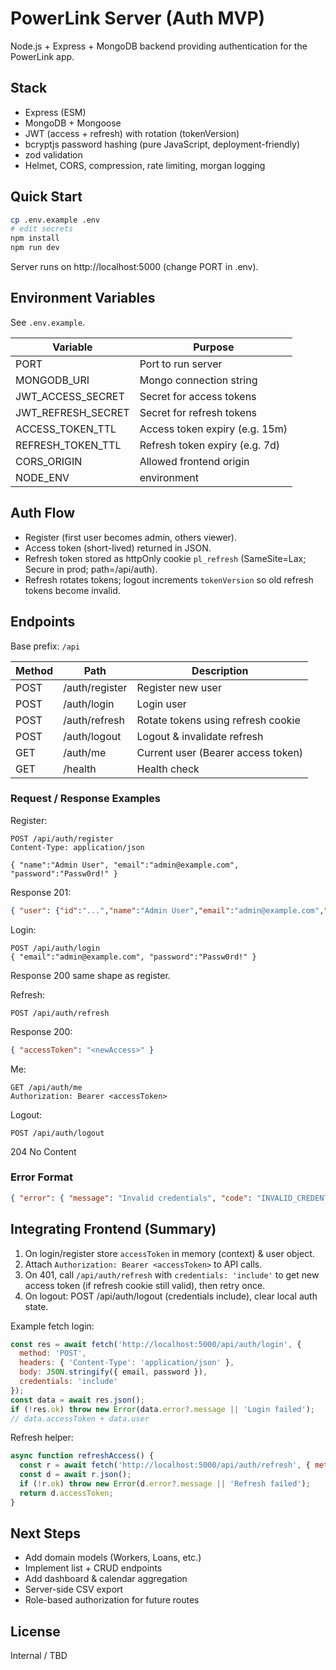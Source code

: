 # PowerLink Server (Auth MVP)

Node.js + Express + MongoDB backend providing authentication for the PowerLink app.

## Stack
- Express (ESM)
- MongoDB + Mongoose
- JWT (access + refresh) with rotation (tokenVersion)
- bcryptjs password hashing (pure JavaScript, deployment-friendly)
- zod validation
- Helmet, CORS, compression, rate limiting, morgan logging

## Quick Start
```bash
cp .env.example .env
# edit secrets
npm install
npm run dev
```
Server runs on http://localhost:5000 (change PORT in .env).

## Environment Variables
See `.env.example`.

| Variable | Purpose |
|----------|---------|
| PORT | Port to run server |
| MONGODB_URI | Mongo connection string |
| JWT_ACCESS_SECRET | Secret for access tokens |
| JWT_REFRESH_SECRET | Secret for refresh tokens |
| ACCESS_TOKEN_TTL | Access token expiry (e.g. 15m) |
| REFRESH_TOKEN_TTL | Refresh token expiry (e.g. 7d) |
| CORS_ORIGIN | Allowed frontend origin |
| NODE_ENV | environment |

## Auth Flow
- Register (first user becomes admin, others viewer).
- Access token (short-lived) returned in JSON.
- Refresh token stored as httpOnly cookie `pl_refresh` (SameSite=Lax; Secure in prod; path=/api/auth).
- Refresh rotates tokens; logout increments `tokenVersion` so old refresh tokens become invalid.

## Endpoints
Base prefix: `/api`

| Method | Path | Description |
|--------|------|-------------|
| POST | /auth/register | Register new user |
| POST | /auth/login | Login user |
| POST | /auth/refresh | Rotate tokens using refresh cookie |
| POST | /auth/logout | Logout & invalidate refresh |
| GET | /auth/me | Current user (Bearer access token) |
| GET | /health | Health check |

### Request / Response Examples

Register:
```http
POST /api/auth/register
Content-Type: application/json

{ "name":"Admin User", "email":"admin@example.com", "password":"Passw0rd!" }
```
Response 201:
```json
{ "user": {"id":"...","name":"Admin User","email":"admin@example.com","role":"admin","createdAt":"..."}, "accessToken": "<jwt>" }
```

Login:
```http
POST /api/auth/login
{ "email":"admin@example.com", "password":"Passw0rd!" }
```
Response 200 same shape as register.

Refresh:
```http
POST /api/auth/refresh
```
Response 200:
```json
{ "accessToken": "<newAccess>" }
```

Me:
```http
GET /api/auth/me
Authorization: Bearer <accessToken>
```

Logout:
```http
POST /api/auth/logout
```
204 No Content

### Error Format
```json
{ "error": { "message": "Invalid credentials", "code": "INVALID_CREDENTIALS" } }
```

## Integrating Frontend (Summary)
1. On login/register store `accessToken` in memory (context) & user object.
2. Attach `Authorization: Bearer <accessToken>` to API calls.
3. On 401, call `/api/auth/refresh` with `credentials: 'include'` to get new access token (if refresh cookie still valid), then retry once.
4. On logout: POST /api/auth/logout (credentials include), clear local auth state.

Example fetch login:
```js
const res = await fetch('http://localhost:5000/api/auth/login', {
  method: 'POST',
  headers: { 'Content-Type': 'application/json' },
  body: JSON.stringify({ email, password }),
  credentials: 'include'
});
const data = await res.json();
if (!res.ok) throw new Error(data.error?.message || 'Login failed');
// data.accessToken + data.user
```

Refresh helper:
```js
async function refreshAccess() {
  const r = await fetch('http://localhost:5000/api/auth/refresh', { method:'POST', credentials:'include' });
  const d = await r.json();
  if (!r.ok) throw new Error(d.error?.message || 'Refresh failed');
  return d.accessToken;
}
```

## Next Steps
- Add domain models (Workers, Loans, etc.)
- Implement list + CRUD endpoints
- Add dashboard & calendar aggregation
- Server-side CSV export
- Role-based authorization for future routes

## License
Internal / TBD
